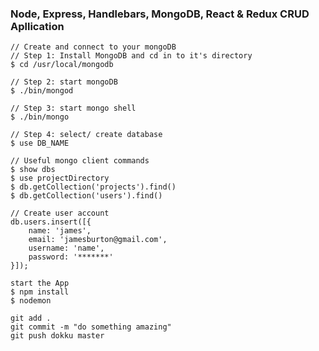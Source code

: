 ### Node, Express, Handlebars, MongoDB, React & Redux CRUD Apllication

```
// Create and connect to your mongoDB
// Step 1: Install MongoDB and cd in to it's directory
$ cd /usr/local/mongodb

// Step 2: start mongoDB
$ ./bin/mongod

// Step 3: start mongo shell
$ ./bin/mongo

// Step 4: select/ create database
$ use DB_NAME
```

```
// Useful mongo client commands
$ show dbs
$ use projectDirectory
$ db.getCollection('projects').find()
$ db.getCollection('users').find()
```

```
// Create user account
db.users.insert([{
    name: 'james',
    email: 'jamesburton@gmail.com',
    username: 'name',
    password: '*******'
}]);
```

```
start the App
$ npm install
$ nodemon
```

```
git add .
git commit -m "do something amazing"
git push dokku master
```